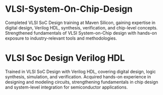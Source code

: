 # VLSI-System-On-Chip-Design
Completed VLSI SoC Design training at Maven Silicon, gaining expertise in digital design, Verilog HDL, synthesis, verification, and chip-level concepts. Strengthened fundamentals of VLSI System-on-Chip design with hands-on exposure to industry-relevant tools and methodologies.
# VLSI Soc Design Verilog HDL
Trained in VLSI SoC Design with Verilog HDL, covering digital design, logic synthesis, simulation, and verification. Acquired hands-on experience in designing and modeling circuits, strengthening fundamentals in chip design and system-level integration for semiconductor applications.
